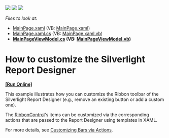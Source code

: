 <!-- default badges list -->
![](https://img.shields.io/endpoint?url=https://codecentral.devexpress.com/api/v1/VersionRange/128600146/13.2.5%2B)
[![](https://img.shields.io/badge/Open_in_DevExpress_Support_Center-FF7200?style=flat-square&logo=DevExpress&logoColor=white)](https://supportcenter.devexpress.com/ticket/details/E3769)
[![](https://img.shields.io/badge/📖_How_to_use_DevExpress_Examples-e9f6fc?style=flat-square)](https://docs.devexpress.com/GeneralInformation/403183)
<!-- default badges end -->
<!-- default file list -->
*Files to look at*:

* [MainPage.xaml](./CS/SilverlightApplication_ReportDesigner_CustomButton/MainPage.xaml) (VB: [MainPage.xaml](./VB/SilverlightApplication_ReportDesigner_CustomButton/MainPage.xaml))
* [MainPage.xaml.cs](./CS/SilverlightApplication_ReportDesigner_CustomButton/MainPage.xaml.cs) (VB: [MainPage.xaml.vb](./VB/SilverlightApplication_ReportDesigner_CustomButton/MainPage.xaml.vb))
* **[MainPageViewModel.cs](./CS/SilverlightApplication_ReportDesigner_CustomButton/MainPageViewModel.cs) (VB: [MainPageViewModel.vb](./VB/SilverlightApplication_ReportDesigner_CustomButton/MainPageViewModel.vb))**
<!-- default file list end -->
# How to customize the Silverlight Report Designer
<!-- run online -->
**[[Run Online]](https://codecentral.devexpress.com/e3769)**
<!-- run online end -->


<p>This example illustrates how you can customize the Ribbon toolbar of the Silverlight Report Designer (e.g., remove an existing button or add a custom one).</p>
<p>The <a href="http://documentation.devexpress.com/#WPF/clsDevExpressXpfRibbonRibbonControltopic"><u>RibbonControl</u></a>'s items can be customized via the corresponding actions that are passed to the Report Designer using templates in XAML.</p>
<p>For more details, see <a href="http://documentation.devexpress.com/#Silverlight/CustomDocument5038"><u>Customizing Bars via Actions</u></a>.</p>

<br/>



